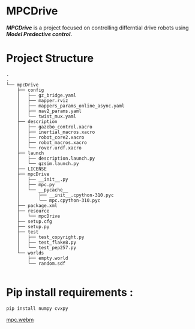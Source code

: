 # MPCDrive

***MPCDrive*** is a project focused on controlling differntial drive robots using ***Model Predective control.***

# Project Structure
```
.
.
└── mpcDrive
    ├── config
    │   ├── gz_bridge.yaml
    │   ├── mapper.rviz
    │   ├── mappers_params_online_async.yaml
    │   ├── nav2_params.yaml
    │   └── twist_mux.yaml
    ├── description
    │   ├── gazebo_control.xacro
    │   ├── inertial_macros.xacro
    │   ├── robot_core2.xacro
    │   ├── robot_macros.xacro
    │   └── rover.urdf.xacro
    ├── launch
    │   ├── description.launch.py
    │   └── gzsim.launch.py
    ├── LICENSE
    ├── mpcDrive
    │   ├── __init__.py
    │   ├── mpc.py
    │   └── __pycache__
    │       ├── __init__.cpython-310.pyc
    │       └── mpc.cpython-310.pyc
    ├── package.xml
    ├── resource
    │   └── mpcDrive
    ├── setup.cfg
    ├── setup.py
    ├── test
    │   ├── test_copyright.py
    │   ├── test_flake8.py
    │   └── test_pep257.py
    └── worlds
        ├── empty.world
        └── random.sdf


```


# Pip install requirements :
```
pip install numpy cvxpy

```

[mpc.webm](https://github.com/user-attachments/assets/74c29d03-ef1a-46f0-8f87-9aadd4025bb2)

